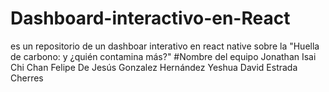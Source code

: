 # Dashboard-interactivo-en-React
es un repositorio de un dashboar interativo en react native sobre la "Huella de carbono: y ¿quién contamina más?"
#Nombre del equipo
Jonathan Isai Chi Chan 
Felipe De Jesús Gonzalez Hernández 
Yeshua David Estrada Cherres